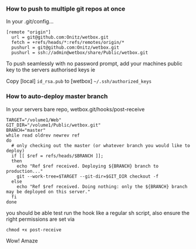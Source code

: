 ### How to push to multiple git repos at once ###

In your .git/config...
```
[remote "origin"]
  url = git@github.com:Onitz/wetbox.git
  fetch = +refs/heads/*:refs/remotes/origin/*
  pushurl = git@github.com:Onitz/wetbox.git
  pushurl = ssh://admin@wetbox/share/Public/wetbox.git
```

To push seamlessly with no password prompt, add your machines public key to the servers authorised keys ie

Copy [local] `id_rsa.pub` to [wetbox] `~/.ssh/authorized_keys`

### How to auto-deploy master branch ###
In your servers bare repo, wetbox.git/hooks/post-receive 
```
TARGET="/volume1/Web"
GIT_DIR="/volume1/Public/wetbox.git"
BRANCH="master"
while read oldrev newrev ref
do
  # only checking out the master (or whatever branch you would like to deploy)
  if [[ $ref = refs/heads/$BRANCH ]];
  then
    echo "Ref $ref received. Deploying ${BRANCH} branch to production..."
    git --work-tree=$TARGET --git-dir=$GIT_DIR checkout -f
  else
    echo "Ref $ref received. Doing nothing: only the ${BRANCH} branch may be deployed on this server."
  fi
done
```
you should be able test run the hook like a regular sh script, also ensure the right permissions are set via 

`chmod +x post-receive` 

Wow! Amaze 